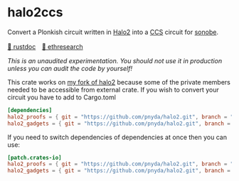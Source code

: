# halo2ccs
Convert a Plonkish circuit written in [Halo2](https://zcash.github.io/halo2/) into a [CCS](https://eprint.iacr.org/2023/552) circuit for [sonobe](https://github.com/privacy-scaling-explorations/sonobe).

[📕 rustdoc](https://pnyda.github.io/halo2-ccs-plus/halo2ccs)　[📗 ethresearch](https://example.com)

*This is an unaudited experimentation. You should not use it in production unless you can audit the code by yourself!*

This crate works on [my fork of halo2](https://github.com/pnyda/halo2/tree/ccs) because some of the private members needed to be accessible from external crate. If you wish to convert your circuit you have to add to Cargo.toml
```toml
[dependencies]
halo2_proofs = { git = "https://github.com/pnyda/halo2.git", branch = "ccs" }
halo2_gadgets = { git = "https://github.com/pnyda/halo2.git", branch = "ccs" }
```

If you need to switch dependencies of dependencies at once then you can use:
```toml
[patch.crates-io]
halo2_proofs = { git = "https://github.com/pnyda/halo2.git", branch = "ccs" }
halo2_gadgets = { git = "https://github.com/pnyda/halo2.git", branch = "ccs" }
```